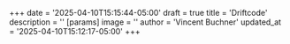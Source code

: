 +++
date = '2025-04-10T15:15:44-05:00'
draft = true
title = 'Driftcode'
description = ''
[params]
    image = ''
    author = 'Vincent Buchner'
    updated_at = '2025-04-10T15:12:17-05:00'
+++
